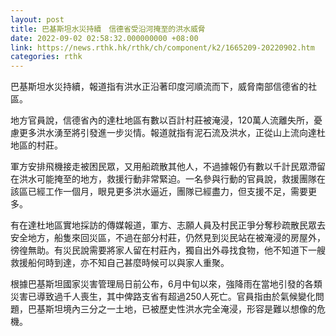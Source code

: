 ```yaml
---
layout: post
title: 巴基斯坦水災持續　信德省受沿河掩至的洪水威脅
date: 2022-09-02 02:58:32.000000000 +08:00
link: https://news.rthk.hk/rthk/ch/component/k2/1665209-20220902.htm
categories: rthk
---
```


巴基斯坦水災持續，報道指有洪水正沿著印度河順流而下，威脅南部信德省的社區。

地方官員說，信德省內的達杜地區有數以百計村莊被淹浸，120萬人流離失所，憂慮更多洪水湧至將引發進一步災情。報道就指有泥石流及洪水，正從山上流向達杜地區的村莊。

軍方安排飛機接走被困民眾，又用船疏散其他人，不過據報仍有數以千計民眾滯留在洪水可能掩至的地方，救援行動非常緊迫。一名參與行動的官員說，救援團隊在該區已經工作一個月，眼見更多洪水逼近，團隊已經盡力，但支援不足，需要更多。

有在達杜地區實地採訪的傳媒報道，軍方、志願人員及村民正爭分奪秒疏散民眾去安全地方，船隻來回災區，不過在部分村莊，仍然見到災民站在被淹浸的房屋外，徬徨無助。有災民說需要將家人留在村莊內，獨自出外尋找食物，他不知道下一艘救援船何時到達，亦不知自己甚麼時候可以與家人重聚。

根據巴基斯坦國家災害管理局日前公布，6月中旬以來，強降雨在當地引發的各類災害已導致過千人喪生，其中俾路支省有超過250人死亡。官員指由於氣候變化問題，巴基斯坦境內三分之一土地，已被歷史性洪水完全淹浸，形容是難以想像的危機。
